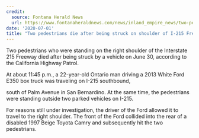 ```yaml
---
credit:
  source: Fontana Herald News
  url: https://www.fontanaheraldnews.com/news/inland_empire_news/two-pedestrians-die-after-being-struck-on-shoulder-of-i-215-freewey/article_d088adfe-bbb6-11ea-811a-9ba2b6cb63a1.html
date: '2020-07-01'
title: "Two pedestrians die after being struck on shoulder of I-215 Freewey"
---
```

Two pedestrians who were standing on the right shoulder of the Interstate 215 Freeway died after being struck by a vehicle on June 30, according to the California Highway Patrol.

At about 11:45 p.m., a 22-year-old Ontario man driving a 2013 White Ford E350 box truck was traveling on I-215 southbound,

south of Palm Avenue in San Bernardino. At the same time, the pedestrians were standing outside two parked vehicles on I-215.

For reasons still under investigation, the driver of the Ford allowed it to travel to the right shoulder. The front of the Ford collided into the rear of a disabled 1997 Beige Toyota Camry and subsequently hit the two pedestrians.
